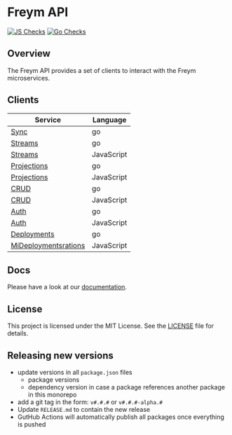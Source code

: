 # Freym API

[![JS Checks](https://github.com/fraym/freym-api/actions/workflows/js-checks.yaml/badge.svg)](https://github.com/fraym/freym-api/actions/workflows/js-checks.yaml)
[![Go Checks](https://github.com/fraym/freym-api/actions/workflows/go-checks.yaml/badge.svg)](https://github.com/fraym/freym-api/actions/workflows/go-checks.yaml)

## Overview

The Freym API provides a set of clients to interact with the Freym microservices.

## Clients

| Service                                          | Language   |
| ------------------------------------------------ | ---------- |
| [Sync](go/sync/README.md)                        | go         |
| [Streams](go/streams/README.md)                  | go         |
| [Streams](js/streams/README.md)                  | JavaScript |
| [Projections](go/projections/README.md)          | go         |
| [Projections](js/projections/README.md)          | JavaScript |
| [CRUD](go/crud/README.md)                        | go         |
| [CRUD](js/crud/README.md)                        | JavaScript |
| [Auth](go/auth/README.md)                        | go         |
| [Auth](js/auth/README.md)                        | JavaScript |
| [Deployments](go/deployments/README.md)          | go         |
| [MiDeploymentsrations](js/deployments/README.md) | JavaScript |

## Docs

Please have a look at our [documentation](https://docs.freym.becklyn.app/docs).

## License

This project is licensed under the MIT License. See the [LICENSE](LICENSE) file for details.

## Releasing new versions

- update versions in all `package.json` files
  - package versions
  - dependency version in case a package references another package in this monorepo
- add a git tag in the form: `v#.#.#` or `v#.#.#-alpha.#`
- Update `RELEASE.md` to contain the new release
- GutHub Actions will automatically publish all packages once everything is pushed
